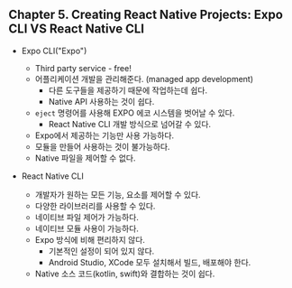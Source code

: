 
## Chapter 5. Creating React Native Projects: Expo CLI VS React Native CLI

* Expo CLI("Expo")
    * Third party service - free!
    * 어플리케이션 개발을 관리해준다. (managed app development)
        * 다른 도구들을 제공하기 때문에 작업하는데 쉽다.
        * Native API 사용하는 것이 쉽다.
    * `eject` 명령어를 사용해 EXPO 에코 시스템을 벗어날 수 있다. 
        * React Native CLI 개발 방식으로 넘어갈 수 있다.
    * Expo에서 제공하는 기능만 사용 가능하다.
    * 모듈을 만들어 사용하는 것이 불가능하다.
    * Native 파일을 제어할 수 없다.

* React Native CLI
    * 개발자가 원하는 모든 기능, 요소를 제어할 수 있다.
    * 다양한 라이브러리를 사용할 수 있다.
    * 네이티브 파일 제어가 가능하다.
    * 네이티브 모듈 사용이 가능하다.
    * Expo 방식에 비해 편리하지 않다.
        * 기본적인 설정이 되어 있지 않다.
        * Android Studio, XCode 모두 설치해서 빌드, 배포해야 한다.
    * Native 소스 코드(kotlin, swift)와 결합하는 것이 쉽다.
